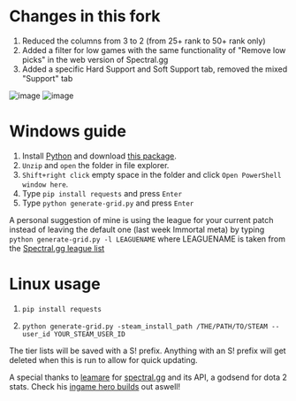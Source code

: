 # Changes in this fork

1. Reduced the columns from 3 to 2 (from 25+ rank to 50+ rank only) 
1. Added a filter for low games with the same functionality of "Remove low picks" in the web version of Spectral.gg
1. Added a specific Hard Support and Soft Support tab, removed the mixed "Support" tab

![image](https://i.imgur.com/hRrqf2q.png)
![image](https://i.imgur.com/Mxop8Xe.jpeg)

# Windows guide

1. Install [Python](https://www.microsoft.com/en-us/p/python-38/9mssztt1n39l) and download [this package](https://github.com/derac/Auto-Dota2-Hero-Grid/archive/refs/heads/master.zip).
1. `Unzip` and `open` the folder in file explorer.
1. `Shift+right click` empty space in the folder and click `Open PowerShell window here`.
1. Type `pip install requests` and press `Enter`
1. Type `python generate-grid.py` and press `Enter`

A personal suggestion of mine is using the league for your current patch instead of leaving the default one (last week Immortal meta) by typing `python generate-grid.py -l LEAGUENAME` where LEAGUENAME is taken from the [Spectral.gg league list](https://stats.spectral.gg/lrg2/?cat=ranked)

# Linux usage

1. `pip install requests`

1. `python generate-grid.py -steam_install_path /THE/PATH/TO/STEAM --user_id YOUR_STEAM_USER_ID`

The tier lists will be saved with a S! prefix. Anything with an S! prefix will get deleted when this is run to allow for quick updating.

A special thanks to [leamare](https://github.com/leamare) for [spectral.gg](https://spectral.gg/) and its API, a godsend for dota 2 stats. Check his [ingame hero builds](https://github.com/leamare/nerds-builds/blob/master/BUILDS.md) out aswell!

